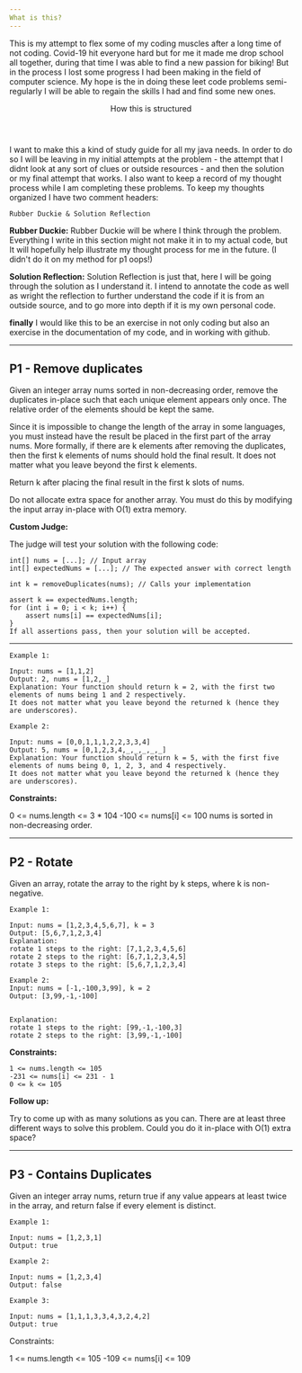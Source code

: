 ```yaml
---
What is this?
---
```


This is my attempt to flex some of my coding muscles after a long time of not coding. Covid-19 hit everyone 
hard but for me it made me drop school all together, during that time I was able to find a new passion 
for biking! But in the process I lost some progress I had been making in the field of computer science. 
My hope is the in doing these leet code problems semi-regularly I will be able to regain the skills I had
and find some new ones. 


<Header> How this is structured </Header>
I want to make this a kind of study guide for all my java needs. In order to do so I will be leaving in my 
initial attempts at the problem - the attempt that I didnt look at any sort of clues or outside resources - 
and then the solution or my final attempt that works. I also want to keep a record of my thought process while
I am completing these problems.
To keep my thoughts organized I have two comment headers:

~~~
Rubber Duckie & Solution Reflection
~~~
**Rubber Duckie:** 
Rubber Duckie will be where I think through the problem. Everything I write in this section might not make it in to my 
actual code, but It will hopefully help illustrate my thought process for me in the future. (I didn't do it on my method
for p1 oops!)


**Solution Reflection:**
Solution Reflection is just that, here I will be going through the solution as I understand it. I intend to annotate the
code as well as wright the reflection to further understand the code if it is from an outside source, and to go more 
into depth if it is my own personal code. 


**finally** I would like this to be an exercise in not only coding but also an exercise in the documentation of my code,
and in working with github. 


---
P1 - Remove duplicates
---

Given an integer array nums sorted in non-decreasing order, remove the duplicates in-place such that each unique element
appears only once. The relative order of the elements should be kept the same.

Since it is impossible to change the length of the array in some languages, you must instead have the result be placed
in the first part of the array nums. More formally, if there are k elements after removing the duplicates, then the
first k elements of nums should hold the final result. It does not matter what you leave beyond the first k elements.

Return k after placing the final result in the first k slots of nums.

Do not allocate extra space for another array. You must do this by modifying the input array in-place with O(1) extra
memory.

**Custom Judge:**

The judge will test your solution with the following code:

~~~
int[] nums = [...]; // Input array
int[] expectedNums = [...]; // The expected answer with correct length

int k = removeDuplicates(nums); // Calls your implementation

assert k == expectedNums.length;
for (int i = 0; i < k; i++) {
    assert nums[i] == expectedNums[i];
}
If all assertions pass, then your solution will be accepted.
~~~

---

~~~
Example 1:

Input: nums = [1,1,2]
Output: 2, nums = [1,2,_]
Explanation: Your function should return k = 2, with the first two elements of nums being 1 and 2 respectively.
It does not matter what you leave beyond the returned k (hence they are underscores).
~~~

~~~
Example 2:

Input: nums = [0,0,1,1,1,2,2,3,3,4]
Output: 5, nums = [0,1,2,3,4,_,_,_,_,_]
Explanation: Your function should return k = 5, with the first five elements of nums being 0, 1, 2, 3, and 4 respectively.
It does not matter what you leave beyond the returned k (hence they are underscores).
~~~

**Constraints:**

0 <= nums.length <= 3 * 104 -100 <= nums[i] <= 100 nums is sorted in non-decreasing order.

---
P2 - Rotate
---

Given an array, rotate the array to the right by k steps, where k is non-negative.

~~~
Example 1:

Input: nums = [1,2,3,4,5,6,7], k = 3
Output: [5,6,7,1,2,3,4]
Explanation:
rotate 1 steps to the right: [7,1,2,3,4,5,6]
rotate 2 steps to the right: [6,7,1,2,3,4,5]
rotate 3 steps to the right: [5,6,7,1,2,3,4]
~~~

~~~
Example 2:
Input: nums = [-1,-100,3,99], k = 2
Output: [3,99,-1,-100]


Explanation:
rotate 1 steps to the right: [99,-1,-100,3]
rotate 2 steps to the right: [3,99,-1,-100]
~~~

**Constraints:**

~~~
1 <= nums.length <= 105
-231 <= nums[i] <= 231 - 1
0 <= k <= 105
~~~

**Follow up:**

Try to come up with as many solutions as you can. There are at least three different ways to solve this problem. Could
you do it in-place with O(1) extra space?

---
P3 - Contains Duplicates
---

Given an integer array nums, return true if any value appears at least twice in the array, and return false if every element is distinct.


~~~
Example 1:

Input: nums = [1,2,3,1]
Output: true
~~~
~~~
Example 2:

Input: nums = [1,2,3,4]
Output: false
~~~
~~~
Example 3:

Input: nums = [1,1,1,3,3,4,3,2,4,2]
Output: true
~~~

Constraints:

1 <= nums.length <= 105
-109 <= nums[i] <= 109